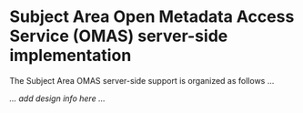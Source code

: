 <!-- SPDX-License-Identifier: Apache-2.0 -->

# Subject Area Open Metadata Access Service (OMAS) server-side implementation

The Subject Area OMAS server-side support is organized as follows ...

_... add design info here ..._